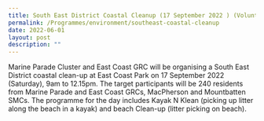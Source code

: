```yaml
---
title: South East District Coastal Cleanup (17 September 2022 ) (Volunteering)
permalink: /Programmes/environment/southeast-coastal-cleanup
date: 2022-06-01
layout: post
description: ""
---
```



Marine Parade Cluster and East Coast GRC will be organising a South East District coastal clean-up at East Coast Park on 17 September 2022 (Saturday), 9am to 12.15pm. The target participants will be 240 residents from Marine Parade and East Coast GRCs, MacPherson and Mountbatten SMCs. The programme for the day includes Kayak N Klean (picking up litter along the beach in a kayak) and beach Clean-up (litter picking on beach). 